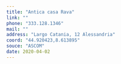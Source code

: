 ```yaml
---
title: "Antica casa Rava"
link: ""
phone: "333.128.1346"
mail: ""
address: "Largo Catania, 12 Alessandria"
coord: "44.920423,8.613895"
souce: "ASCOM"
date: 2020-04-02
---
```



